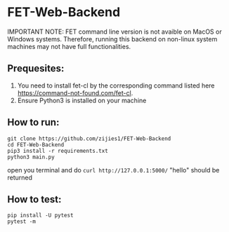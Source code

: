 # FET-Web-Backend

IMPORTANT NOTE: FET command line version is not avaible on MacOS or Windows systems. Therefore, running this backend on non-linux system machines may not have full functionalities.

## Prequesites:
1. You need to install fet-cl by the corresponding command listed here https://command-not-found.com/fet-cl.
2. Ensure Python3 is installed on your machine

## How to run:
```
git clone https://github.com/zijies1/FET-Web-Backend
cd FET-Web-Backend
pip3 install -r requirements.txt
python3 main.py
```
open you terminal and do ``` curl http://127.0.0.1:5000/ ``` "hello" should be returned

## How to test:
```
pip install -U pytest
pytest -m
```

